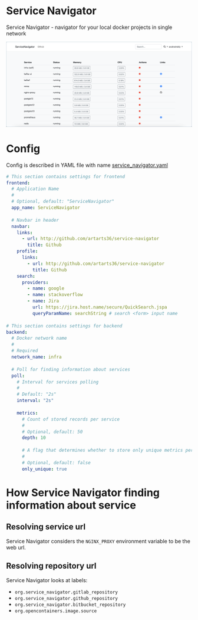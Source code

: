 # Service Navigator

Service Navigator - navigator for your local docker projects in single network

![](./docs/preview.png)

# Config

Config is described in YAML file with name [service_navigator.yaml](./service_navigator.yaml)

```yaml
# This section contains settings for frontend
frontend:
  # Application Name
  #
  # Optional, default: "ServiceNavigator"
  app_name: ServiceNavigator

  # Navbar in header
  navbar:
    links:
      - url: http://github.com/artarts36/service-navigator
        title: Github
    profile:
      links:
        - url: http://github.com/artarts36/service-navigator
          title: Github
    search:
      providers:
        - name: google
        - name: stackoverflow
        - name: Jira
          url: https://jira.host.name/secure/QuickSearch.jspa
          queryParamName: searchString # search <form> input name

# This section contains settings for backend
backend:
  # Docker network name
  #
  # Required
  network_name: infra

  # Poll for finding information about services
  poll:
    # Interval for services polling
    #
    # Default: "2s"
    interval: "2s"

    metrics:
      # Count of stored records per service
      #
      # Optional, default: 50
      depth: 10

      # A flag that determines whether to store only unique metrics per service
      #
      # Optional, default: false
      only_unique: true
```

# How Service Navigator finding information about service

## Resolving service url

Service Navigator considers the `NGINX_PROXY` environment variable to be the web url.

## Resolving repository url

Service Navigator looks at labels:
* `org.service_navigator.gitlab_repository`
* `org.service_navigator.github_repository`
* `org.service_navigator.bitbucket_repository`
* `org.opencontainers.image.source`
